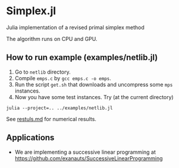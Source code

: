 # Simplex.jl
Julia implementation of a revised primal simplex method

The algorithm runs on CPU and GPU.

## How to run example (examples/netlib.jl)

1. Go to `netlib` directory.
1. Compile `emps.c` by `gcc emps.c -o emps`.
1. Run the script `get.sh` that downloads and uncompress some `mps` instances.
1. Now you have some test instances. Try (at the current directory)
```
julia --project=.. ../examples/netlib.jl
```

See [restuls.md](./examples/results.md) for numerical results.

## Applications

- We are implementing a successive linear programming at https://github.com/exanauts/SuccessiveLinearProgramming
